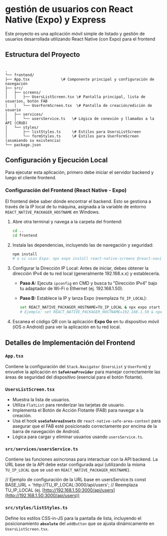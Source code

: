 # gestión de usuarios con React Native (Expo) y Express

Este proyecto es una aplicación móvil simple de listado y gestión de usuarios  desarrollada utilizando React Native (con Expo) para el frontend 
## Estructura del Proyecto

```

.
└── frontend/
├── App.tsx              \# Componente principal y configuración de navegación
├── src/
│   ├── screens/
│   │   ├── UsersListScreen.tsx \# Pantalla principal, lista de usuarios, botón FAB
│   │   └── UserFormScreen.tsx  \# Pantalla de creación/edición de usuario
│   ├── services/
│   │   └── usersService.ts   \# Lógica de conexión y llamadas a la API (CRUD)
│   └── styles/
│       ├── listStyles.ts     \# Estilos para UsersListScreen
│       └── formStyles.ts     \# Estilos para UserFormScreen (asumiendo su existencia)
└── package.json

````

## Configuración y Ejecución Local

Para ejecutar esta aplicación, primero debe iniciar el servidor backend y luego el cliente frontend.

###  Configuración del Frontend (React Native - Expo)

El frontend debe saber dónde encontrar el backend. Esto se gestiona a través de la IP local de tu máquina, asignada a la variable de entorno `REACT_NATIVE_PACKAGER_HOSTNAME` en Windows.

1.  Abre otra terminal y navega a la carpeta del frontend:
    ```bash
    cd ..
    cd frontend
    ```

2.  Instala las dependencias, incluyendo las de navegación y seguridad:
    ```bash
    npm install
    # o si usas Expo: npx expo install react-native-screens @react-navigation/native @react-navigation/native-stack react-native-safe-area-context
    ```

3.  Configurar la Dirección IP Local:
    Antes de iniciar, debes obtener la dirección IPv4 de tu red local (generalmente 192.168.x.x) y establecerla.

    * **Paso A:** Ejecuta `ipconfig` en CMD y busca tu "Dirección IPv4" bajo tu adaptador de Wi-Fi o Ethernet (ej. 192.168.1.50).

    * **Paso B:** Establece la IP y lanza Expo (reemplaza `TU_IP_LOCAL`):
        ```bash
        set REACT_NATIVE_PACKAGER_HOSTNAME=TU_IP_LOCAL & npx expo start --host lan
        # Ejemplo: set REACT_NATIVE_PACKAGER_HOSTNAME=192.168.1.50 & npx expo start --host lan
        ```

4.  Escanea el código QR con la aplicación **Expo Go** en tu dispositivo móvil (iOS o Android) para ver la aplicación en tu red local.

## Detalles de Implementación del Frontend

### `App.tsx`
Contiene la configuración del `Stack.Navigator` (`UsersList` y `UserForm`) y envuelve la aplicación en **`SafeAreaProvider`** para manejar correctamente las áreas de seguridad del dispositivo (esencial para el botón flotante).

### `UsersListScreen.tsx`
* Muestra la lista de usuarios.
* Utiliza `FlatList` para renderizar las tarjetas de usuario.
* Implementa el Botón de Acción Flotante (FAB) para navegar a la creación.
* Usa el hook **`useSafeAreaInsets`** de `react-native-safe-area-context` para asegurar que el FAB esté posicionado correctamente por encima de la barra de navegación de Android.
* Lógica para cargar y eliminar usuarios usando `usersService.ts`.

### `src/services/usersService.ts`
Contiene las funciones asíncronas para interactuar con la API backend. La URL base de la API debe estar configurada aquí (utilizando la misma `TU_IP_LOCAL` que se usó en `REACT_NATIVE_PACKAGER_HOSTNAME`).

// Ejemplo de configuración de la URL base en usersService.ts
const BASE_URL = 'http://TU_IP_LOCAL:3000/api/users'; 
// Reemplaza TU_IP_LOCAL (ej. [http://192.168.1.50:3000/api/users](http://192.168.1.50:3000/api/users))

### `src/styles/listStyles.ts`
Define los estilos CSS-in-JS para la pantalla de lista, incluyendo el posicionamiento **`absolute`** del `addButton` que se ajusta dinámicamente en `UsersListScreen.tsx`.

```
```

